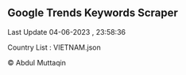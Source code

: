 

## Google Trends Keywords Scraper 
 
Last Update 04-06-2023 , 23:58:36

Country List :
VIETNAM.json



© Abdul Muttaqin 
